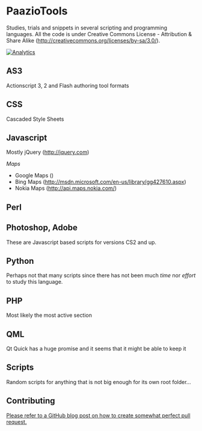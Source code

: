 PaazioTools
===========
Studies, trials and snippets in several scripting and programming languages.
All the code is under Creative Commons License - Attribution & Share Alike (http://creativecommons.org/licenses/by-sa/3.0/).

[![Analytics](https://ga-beacon.appspot.com/UA-2643697-15/PaazioTools/index?flat)](https://github.com/igrigorik/ga-beacon)


AS3
---
Actionscript 3, 2 and Flash authoring tool formats

CSS
---
Cascaded Style Sheets

Javascript
----------
Mostly jQuery (http://jquery.com)

*Maps*

 * Google Maps ()
 * Bing Maps (http://msdn.microsoft.com/en-us/library/gg427610.aspx)
 * Nokia Maps (http://api.maps.nokia.com/)

Perl
----

Photoshop, Adobe
----------------
These are Javascript based scripts for versions CS2 and up.

Python
------
Perhaps not that many scripts since there has not been much *time* nor *effort* to study this language.


PHP
---
Most likely the most active section


QML
---
Qt Quick has a huge promise and it seems that it might be able to keep it



Scripts
-------
Random scripts for anything that is not big enough for its own root folder...


## Contributing

[Please refer to a GitHub blog post on how to create somewhat perfect pull request.](https://github.com/blog/1943-how-to-write-the-perfect-pull-request "How to write the perfect pull request")
